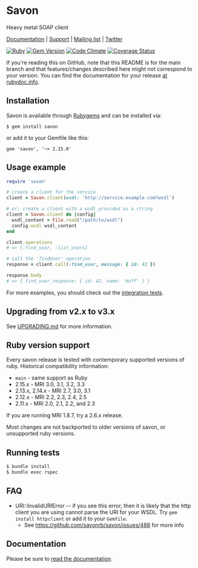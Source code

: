 # Savon

Heavy metal SOAP client

[Documentation](https://www.rubydoc.info/gems/savon/) | [Support](https://stackoverflow.com/questions/tagged/savon) |
[Mailing list](https://groups.google.com/forum/#!forum/savonrb) | [Twitter](http://twitter.com/savonrb)

[![Ruby](https://github.com/savonrb/savon/actions/workflows/ci.yml/badge.svg)](https://github.com/savonrb/savon/actions/workflows/ci.yml)
[![Gem Version](https://badge.fury.io/rb/savon.svg)](http://badge.fury.io/rb/savon)
[![Code Climate](https://codeclimate.com/github/savonrb/savon.svg)](https://codeclimate.com/github/savonrb/savon)
[![Coverage Status](https://coveralls.io/repos/savonrb/savon/badge.svg)](https://coveralls.io/r/savonrb/savon)

If you're reading this on GitHub, note that this README is for the main branch and that features/changes described here might not correspond to your version. You can find the documentation for your release [at rubydoc.info](https://www.rubydoc.info/find/gems?q=savon).

## Installation

Savon is available through [Rubygems](http://rubygems.org/gems/savon) and can be installed via:

```
$ gem install savon
```

or add it to your Gemfile like this:

```
gem 'savon', '~> 2.15.0'
```

## Usage example

``` ruby
require 'savon'

# create a client for the service
client = Savon.client(wsdl: 'http://service.example.com?wsdl')

# or: create a client with a wsdl provided as a string
client = Savon.client do |config|
  wsdl_content = File.read("/path/to/wsdl")
  config.wsdl wsdl_content
end

client.operations
# => [:find_user, :list_users]

# call the 'findUser' operation
response = client.call(:find_user, message: { id: 42 })

response.body
# => { find_user_response: { id: 42, name: 'Hoff' } }
```

For more examples, you should check out the
[integration tests](https://github.com/savonrb/savon/tree/version2/spec/integration).

## Upgrading from v2.x to v3.x

See [UPGRADING.md](UPGRADING.md) for more information.

## Ruby version support

Every savon release is tested with contemporary supported versions of ruby. Historical compatibility information:

* `main` - same support as Ruby
* 2.15.x - MRI 3.0, 3.1, 3.2, 3.3
* 2.13.x, 2.14.x - MRI 2.7, 3.0, 3.1
* 2.12.x - MRI 2.2, 2.3, 2.4, 2.5
* 2.11.x - MRI 2.0, 2.1, 2.2, and 2.3

If you are running MRI 1.8.7, try a 2.6.x release.

Most changes are not backported to older versions of savon, or unsupported ruby versions.

## Running tests

```bash
$ bundle install
$ bundle exec rspec
```

## FAQ

* URI::InvalidURIError -- if you see this error, then it is likely that the http client you are using cannot parse the URI for your WSDL. Try `gem install httpclient` or add it to your `Gemfile`.
  - See https://github.com/savonrb/savon/issues/488 for more info


## Documentation

Please be sure to [read the documentation](https://www.rubydoc.info/github/savonrb/savon/).
